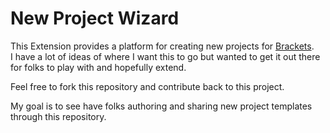 New Project Wizard
=============


This Extension provides a platform for creating new projects for [Brackets](https://github.com/adobe/brackets).  
I have a lot of ideas of where I want this to go but wanted to get it out there for folks to play with and hopefully extend.

Feel free to fork this repository and contribute back to this project.  

My goal is to see have folks authoring and sharing new project templates through this repository.


